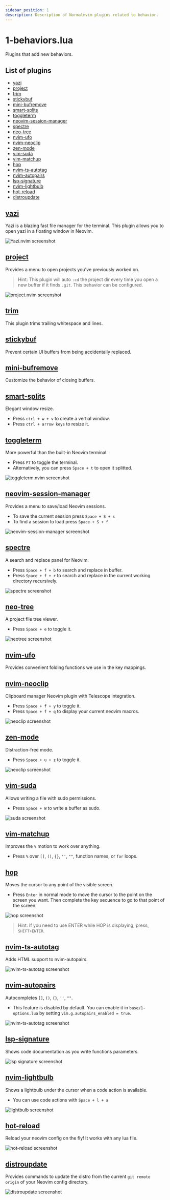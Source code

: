 ```yaml
---
sidebar_position: 1
description: Description of Normalnvim plugins related to behavior.
---
```


# 1-behaviors.lua
Plugins that add new behaviors.

## List of plugins

- [yazi](#yazi)
- [project](#project)
- [trim](#trim)
- [stickybuf](#stickybuf)
- [mini-bufremove](#mini-bufremove)
- [smart-splits](#smart-splits)
- [toggleterm](#toggleterm)
- [neovim-session-manager](#neovim-session-manager)
- [spectre](#spectre)
- [neo-tree](#neo-tree)
- [nvim-ufo](#nvim-ufo)
- [nvim-neoclip](#nvim-neoclip)
- [zen-mode](#zen-mode)
- [vim-suda](#vim-suda)
- [vim-matchup](#vim-matchup)
- [hop](#hop)
- [nvim-ts-autotag](#nvim-ts-autotag)
- [nvim-autopairs](#nvim-autopairs)
- [lsp-signature](#lsp-signature)
- [nvim-lightbulb](#nvim-lightbulb)
- [hot-reload](#hot-reload)
- [distroupdate](#distroupdate)


## [yazi](https://github.com/mikavilpas/yazi.nvim)
Yazi is a blazing fast file manager for the terminal. This plugin allows you to open yazi in a floating window in Neovim.

![Yazi.nvim screenshot](/img/screenshots/config/behaviors/yazi.webp)

## [project](https://github.com/Zeioth/project.nvim)
Provides a menu to open projects you've previously worked on.

> Hint: This plugin  will auto `:cd` the project dir
every time you open a new buffer if it finds `.git`.
This behavior can be configured.

![project.nvim screenshot](/img/screenshots/config/behaviors/project.webp)

## [trim](https://github.com/cappyzawa/trim.nvim)
This plugin trims trailing whitespace and lines.

## [stickybuf](https://github.com/stevearc/stickybuf.nvim)
Prevent certain UI buffers from being accidentally replaced.

## [mini-bufremove](https://github.com/echasnovski/mini.bufremove)
Customize the behavior of closing buffers.

## [smart-splits](https://github.com/mrjones2014/smart-splits.nvim)
Elegant window resize.

* Press `ctrl + w + v` to create a vertial window.
* Press `ctrl + arrow keys` to resize it.

## [toggleterm](https://github.com/akinsho/toggleterm.nvim)
More powerful than the built-in Neovim terminal.

* Press `F7` to toggle the terminal.
* Alternatively, you can press `Space + t` to open it splitted.

![toggleterm.nvim screenshot](/img/screenshots/config/behaviors/toggleterm.webp)

## [neovim-session-manager](https://github.com/Shatur/neovim-session-manager)
Provides a menu to save/load Neovim sessions.

* To save the current session press `Space + S + s`
* To find a session to load press `Space + S + f`

![neovim-session-manager screenshot](/img/screenshots/config/behaviors/session-manager.webp)

## [spectre](https://github.com/nvim-pack/nvim-spectre)
A search and replace panel for Neovim.

* Press `Space + f + b` to search and replace in buffer.
* Press `Space + f + r` to search and replace in the current working directory recursively.

![spectre screenshot](/img/screenshots/config/behaviors/spectre.webp)

## [neo-tree](https://github.com/nvim-neo-tree/neo-tree.nvim)
A project file tree viewer.

* Press `Space + e` to toggle it.

![neotree screenshot](/img/screenshots/config/behaviors/neotree.webp)

## [nvim-ufo](https://github.com/kevinhwang91/nvim-ufo)
Provides convenient folding functions we use in the key mappings.

## [nvim-neoclip](https://github.com/AckslD/nvim-neoclip.lua)
Clipboard manager Neovim plugin with Telescope integration.

* Press `Space + f + y` to toggle it.
* Press `Space + f + q` to display your current neovim macros.

![neoclip screenshot](/img/screenshots/config/behaviors/neoclip.webp)

## [zen-mode](https://github.com/folke/zen-mode.nvim)
Distraction-free mode.

* Press `Space + u + z` to toggle it.

![neoclip screenshot](/img/screenshots/config/behaviors/zen-mode.webp)

## [vim-suda](https://github.com/lambdalisue/vim-suda)
Allows writing a file with sudo permissions.

* Press `Space + W` to write a buffer as sudo.

![suda screenshot](/img/screenshots/config/behaviors/suda.webp)

## [vim-matchup](https://github.com/andymass/vim-matchup)
Improves the `%` motion to work over anything.

* Press `%` over `[]`, `()`, `{}`, `''`, `""`, function names, or `for` loops.

## [hop](https://github.com/phaazon/hop.nvim)
Moves the cursor to any point of the visible screen.

* Press `Enter` in normal mode to move the cursor to the point on the screen you want. Then complete the key secuence to go to that point of the screen.

![hop screenshot](/img/screenshots/config/behaviors/hop.webp)

> Hint: If you need to use ENTER while HOP is displaying, press, `SHIFT+ENTER`.

## [nvim-ts-autotag](https://github.com/windwp/nvim-ts-autotag)
Adds HTML support to nvim-autopairs.

![nvim-ts-autotag screenshot](/img/screenshots/config/behaviors/nvim-ts-autotag.webp)

## [nvim-autopairs](https://github.com/windwp/nvim-autopairs)
Autocompletes `[]`, `()`, `{}`, `''`, `""`.

* This feature is disabled by default. You can enable it in `base/1-options.lua` by setting `vim.g.autopairs_enabled = true`.

![nvim-ts-autotag screenshot](/img/screenshots/config/behaviors/nvim-autopairs.webp)

## [lsp-signature](https://github.com/ray-x/lsp_signature.nvim)
Shows code documentation as you write functions parameters.

![lsp signature screenshot](/img/screenshots/config/behaviors/lsp-signature.webp)

## [nvim-lightbulb](https://github.com/kosayoda/nvim-lightbulb)
Shows a lightbulb under the cursor when a code action is available.

* You can use code actions with `Space + l + a`

![lightbulb screenshot](/img/screenshots/config/behaviors/lightbulb.webp)

## [hot-reload](https://github.com/Zeioth/hot-reload.nvim)
Reload your neovim config on the fly! It works with any lua file.

![hot-reload screenshot](/img/screenshots/config/behaviors/hot-reload.webp)

## [distroupdate](https://github.com/Zeioth/distroupdate.nvim)
Provides commands to update the distro from the current `git remote origin` of your Neovim config directory.

![distroupdate screenshot](/img/screenshots/config/behaviors/distroupdate.webp)

